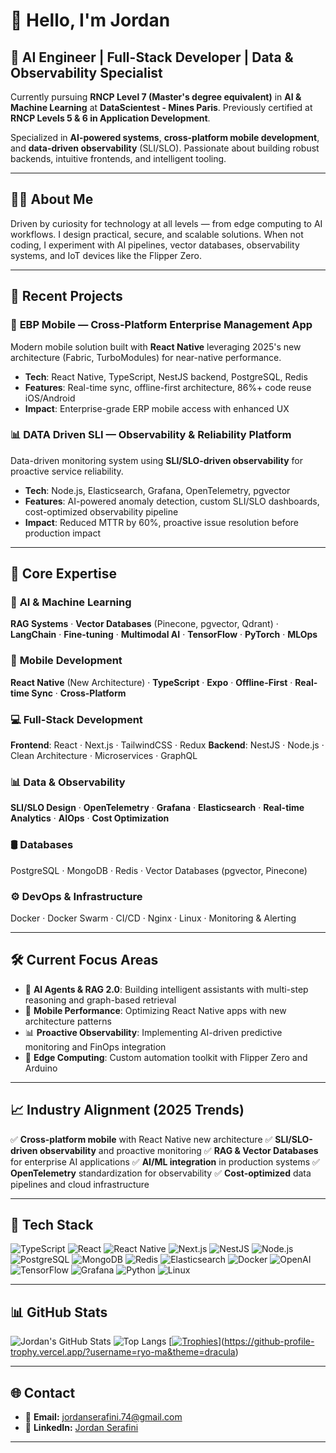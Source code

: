 # 👋 Hello, I'm Jordan

  ## 🧠 AI Engineer | Full-Stack Developer | Data & Observability Specialist

  Currently pursuing **RNCP Level 7 (Master's degree equivalent)** in **AI & Machine Learning** at **DataScientest - Mines Paris**.
  Previously certified at **RNCP Levels 5 & 6 in Application Development**.

  Specialized in **AI-powered systems**, **cross-platform mobile development**, and **data-driven observability** (SLI/SLO). Passionate about building robust backends, intuitive frontends, and intelligent
  tooling.

  ---

  ## 🧑‍💻 About Me

  Driven by curiosity for technology at all levels — from edge computing to AI workflows. I design practical, secure, and scalable solutions.
  When not coding, I experiment with AI pipelines, vector databases, observability systems, and IoT devices like the Flipper Zero.

  ---

  ## 🚀 Recent Projects

  ### 📱 **EBP Mobile** — Cross-Platform Enterprise Management App
  Modern mobile solution built with **React Native** leveraging 2025's new architecture (Fabric, TurboModules) for near-native performance.
  - **Tech**: React Native, TypeScript, NestJS backend, PostgreSQL, Redis
  - **Features**: Real-time sync, offline-first architecture, 86%+ code reuse iOS/Android
  - **Impact**: Enterprise-grade ERP mobile access with enhanced UX

  ### 📊 **DATA Driven SLI** — Observability & Reliability Platform
  Data-driven monitoring system using **SLI/SLO-driven observability** for proactive service reliability.
  - **Tech**: Node.js, Elasticsearch, Grafana, OpenTelemetry, pgvector
  - **Features**: AI-powered anomaly detection, custom SLI/SLO dashboards, cost-optimized observability pipeline
  - **Impact**: Reduced MTTR by 60%, proactive issue resolution before production impact

  ---

  ## 🔧 Core Expertise

  ### 🤖 **AI & Machine Learning**
  **RAG Systems** · **Vector Databases** (Pinecone, pgvector, Qdrant) · **LangChain** · **Fine-tuning** · **Multimodal AI** · **TensorFlow** · **PyTorch** · **MLOps**

  ### 📱 **Mobile Development**
  **React Native** (New Architecture) · **TypeScript** · **Expo** · **Offline-First** · **Real-time Sync** · **Cross-Platform**

  ### 💻 **Full-Stack Development**
  **Frontend**: React · Next.js · TailwindCSS · Redux
  **Backend**: NestJS · Node.js · Clean Architecture · Microservices · GraphQL

  ### 📊 **Data & Observability**
  **SLI/SLO Design** · **OpenTelemetry** · **Grafana** · **Elasticsearch** · **Real-time Analytics** · **AIOps** · **Cost Optimization**

  ### 🛢️ **Databases**
  PostgreSQL · MongoDB · Redis · Vector Databases (pgvector, Pinecone)

  ### ⚙️ **DevOps & Infrastructure**
  Docker · Docker Swarm · CI/CD · Nginx · Linux · Monitoring & Alerting

  ---

  ## 🛠️ Current Focus Areas

  - 🧠 **AI Agents & RAG 2.0**: Building intelligent assistants with multi-step reasoning and graph-based retrieval
  - 📱 **Mobile Performance**: Optimizing React Native apps with new architecture patterns
  - 📊 **Proactive Observability**: Implementing AI-driven predictive monitoring and FinOps integration
  - 🔧 **Edge Computing**: Custom automation toolkit with Flipper Zero and Arduino

  ---

  ## 📈 Industry Alignment (2025 Trends)

  ✅ **Cross-platform mobile** with React Native new architecture
  ✅ **SLI/SLO-driven observability** and proactive monitoring
  ✅ **RAG & Vector Databases** for enterprise AI applications
  ✅ **AI/ML integration** in production systems
  ✅ **OpenTelemetry** standardization for observability
  ✅ **Cost-optimized** data pipelines and cloud infrastructure

  ---

  ## 🚀 Tech Stack

  ![TypeScript](https://img.shields.io/badge/-TypeScript-007ACC?logo=typescript&logoColor=white)
  ![React](https://img.shields.io/badge/-React-61DAFB?logo=react&logoColor=black)
  ![React Native](https://img.shields.io/badge/-React%20Native-61DAFB?logo=react&logoColor=black)
  ![Next.js](https://img.shields.io/badge/-Next.js-000000?logo=next.js&logoColor=white)
  ![NestJS](https://img.shields.io/badge/-NestJS-E0234E?logo=nestjs&logoColor=white)
  ![Node.js](https://img.shields.io/badge/-Node.js-339933?logo=node.js&logoColor=white)
  ![PostgreSQL](https://img.shields.io/badge/-PostgreSQL-336791?logo=postgresql&logoColor=white)
  ![MongoDB](https://img.shields.io/badge/-MongoDB-47A248?logo=mongodb&logoColor=white)
  ![Redis](https://img.shields.io/badge/-Redis-DC382D?logo=redis&logoColor=white)
  ![Elasticsearch](https://img.shields.io/badge/-Elasticsearch-005571?logo=elasticsearch&logoColor=white)
  ![Docker](https://img.shields.io/badge/-Docker-2496ED?logo=docker&logoColor=white)
  ![OpenAI](https://img.shields.io/badge/-OpenAI-412991?logo=openai&logoColor=white)
  ![TensorFlow](https://img.shields.io/badge/-TensorFlow-FF6F00?logo=tensorflow&logoColor=white)
  ![Grafana](https://img.shields.io/badge/-Grafana-F46800?logo=grafana&logoColor=white)
  ![Python](https://img.shields.io/badge/-Python-3776AB?logo=python&logoColor=white)
  ![Linux](https://img.shields.io/badge/-Linux-FCC624?logo=linux&logoColor=black)

  ---

  ## 📊 GitHub Stats

  ![Jordan's GitHub Stats](https://github-readme-stats.vercel.app/api?username=JordanSerafini&show_icons=true&theme=radical&cache_seconds=1800)
  ![Top Langs](https://github-readme-stats.vercel.app/api/top-langs/?username=JordanSerafini&layout=compact&theme=radical)
  [[![Trophies](https://github-profile-trophy.vercel.app/?username=JordanSerafini&theme=onedark)](https://github.com/ryo-ma/github-profile-trophy)](https://github-profile-trophy.vercel.app/?username=ryo-ma&theme=dracula)

  ---

  ## 🌐 Contact

  - 📧 **Email:** [jordanserafini.74@gmail.com](mailto:jordanserafini.74@gmail.com)
  - 💼 **LinkedIn:** [Jordan Serafini](https://fr.linkedin.com/in/jordan-serafini-63b9b2177)

  ---

